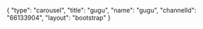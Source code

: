 {
    "type": "carousel",
    "title": "gugu",
    "name": "gugu",
    "channelId": "66133904",
    "layout": "bootstrap"
}